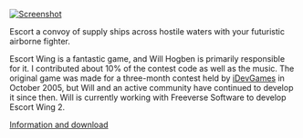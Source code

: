 [![Screenshot](http://filer.case.edu/srj15/screenshots/Escort_thumb.jpg)](http://owoho.com/EscortWing/page3/files/page3-1001-full.html)

Escort a convoy of supply ships across hostile waters with your futuristic airborne fighter.

Escort Wing is a fantastic game, and Will Hogben is primarily responsible for it. I contributed about 10% of the contest code as well as the music. The original game was made for a three-month contest held by [iDevGames](http://www.idevgames.com/) in October 2005, but Will and an active community have continued to develop it since then. Will is currently working with Freeverse Software to develop Escort Wing 2.

[Information and download](http://owoho.com/EscortWing/)
